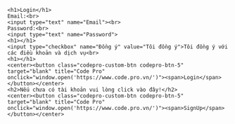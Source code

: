     <h1>Login</h1>
    Email:<br>
    <input type="text" name="Email"><br>
    Password:<br>
    <input type="text" name="Password">
    <h1></h1>
    <input type="checkbox" name="Đồng ý" value="Tôi đồng ý">Tôi đồng ý với các điều khoản và dịch vụ<br>
    <h1></h1>
    <center><button class="codepro-custom-btn codepro-btn-5" target="blank" title="Code Pro" onclick="window.open('https://www.code.pro.vn/')"><span>Login</span></button></center>
    <h2>Nếu chưa có tài khoản vui lòng click vào đây!</h2>
    <center><button class="codepro-custom-btn codepro-btn-5" target="blank" title="Code Pro" onclick="window.open('https://www.code.pro.vn/')"><span>SignUp</span></button></center>
